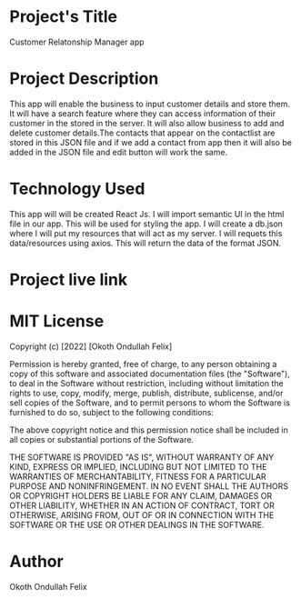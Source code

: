 # Project's Title

Customer Relatonship Manager app

# Project Description
This app will enable the business to input customer details and store them.  It will have a search feature where they can access information of their customer in the stored in the server. It will also allow business to add and delete customer details.The contacts that appear on the contactlist are stored in this JSON file and if we add a contact from app then it will also be added in the JSON file and edit button will work the same.

# Technology Used
This app will will be created React Js. I will import semantic UI in the html file in our app. This will be used for styling the app. I will create a db.json where I will put my resources that will act as my server. I will requets this data/resources using axios. This will return the data of the format JSON.

# Project live link


# MIT License
Copyright (c) [2022] [Okoth Ondullah Felix]

Permission is hereby granted, free of charge, to any person obtaining a copy of this software and associated documentation files (the "Software"), to deal in the Software without restriction, including without limitation the rights to use, copy, modify, merge, publish, distribute, sublicense, and/or sell copies of the Software, and to permit persons to whom the Software is furnished to do so, subject to the following conditions:

The above copyright notice and this permission notice shall be included in all copies or substantial portions of the Software.

THE SOFTWARE IS PROVIDED "AS IS", WITHOUT WARRANTY OF ANY KIND, EXPRESS OR IMPLIED, INCLUDING BUT NOT LIMITED TO THE WARRANTIES OF MERCHANTABILITY, FITNESS FOR A PARTICULAR PURPOSE AND NONINFRINGEMENT. IN NO EVENT SHALL THE AUTHORS OR COPYRIGHT HOLDERS BE LIABLE FOR ANY CLAIM, DAMAGES OR OTHER LIABILITY, WHETHER IN AN ACTION OF CONTRACT, TORT OR OTHERWISE, ARISING FROM, OUT OF OR IN CONNECTION WITH THE SOFTWARE OR THE USE OR OTHER DEALINGS IN THE SOFTWARE.

# Author
Okoth Ondullah Felix